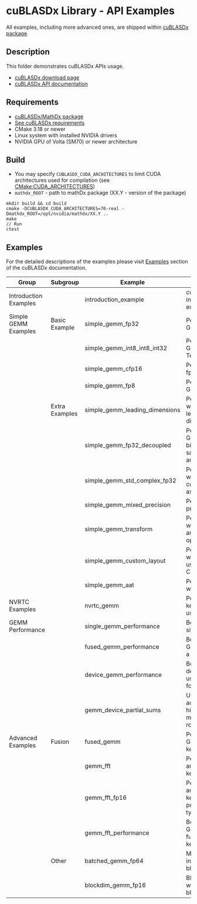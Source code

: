 # cuBLASDx Library - API Examples

All examples, including more advanced ones, are shipped within [cuBLASDx package](https://developer.nvidia.com/cublasdx-downloads).

## Description

This folder demonstrates cuBLASDx APIs usage.

* [cuBLASDx download page](https://developer.nvidia.com/cublasdx-downloads)
* [cuBLASDx API documentation](https://docs.nvidia.com/cuda/cublasdx/index.html)

## Requirements

* [cuBLASDx/MathDx package](https://developer.nvidia.com/cublasdx-downloads)
* [See cuBLASDx requirements](https://docs.nvidia.com/cuda/cublasdx/requirements_func.html)
* CMake 3.18 or newer
* Linux system with installed NVIDIA drivers
* NVIDIA GPU of Volta (SM70) or newer architecture

## Build

* You may specify `CUBLASDX_CUDA_ARCHITECTURES` to limit CUDA architectures used for compilation (see [CMake:CUDA_ARCHITECTURES](https://cmake.org/cmake/help/latest/prop_tgt/CUDA_ARCHITECTURES.html#prop_tgt:CUDA_ARCHITECTURES))
* `mathdx_ROOT` - path to mathDx package (XX.Y - version of the package)

```
mkdir build && cd build
cmake -DCUBLASDX_CUDA_ARCHITECTURES=70-real -Dmathdx_ROOT=/opt/nvidia/mathdx/XX.Y ..
make
// Run
ctest
```

## Examples

For the detailed descriptions of the examples please visit [Examples](https://docs.nvidia.com/cuda/cublasdx/examples.html) section of the cuBLASDx documentation.

| Group                 | Subgroup       | Example                        | Description                                                                    |
|-----------------------|----------------|--------------------------------|--------------------------------------------------------------------------------|
| Introduction Examples |                | introduction_example           | cuBLASDx API introduction example                                              |
| Simple GEMM Examples  | Basic Example  | simple_gemm_fp32               | Performs fp32 GEMM                                                             |
|                       |                | simple_gemm_int8_int8_int32    | Performs integral GEMM using Tensor Cores                                      |
|                       |                | simple_gemm_cfp16              | Performs complex fp16 GEMM                                                     |
|                       |                | simple_gemm_fp8                | Performs fp8 GEMM                                                              |
|                       | Extra Examples | simple_gemm_leading_dimensions | Performs GEMM with non-default leading dimensions                              |
|                       |                | simple_gemm_fp32_decoupled     | Performs fp32 GEMM using 16-bit input type to save on storage and transfers    |
|                       |                | simple_gemm_std_complex_fp32   | Performs GEMM with cuda::std::complex as data type                             |
|                       |                | simple_gemm_mixed_precision    | Performs a mixed precision GEMM                                                |
|                       |                | simple_gemm_transform          | Performs GEMM with custom load and store operators                             |
|                       |                | simple_gemm_custom_layout      | Performs GEMM with a custom user provided CuTe layout                          |
|                       |                | simple_gemm_aat                | Performs GEMM where C = A * A^T                                                |
| NVRTC Examples        |                | nvrtc_gemm                     | Performs GEMM, kernel is compiled using NVRTC                                  |
| GEMM Performance      |                | single_gemm_performance        | Benchmark for single GEMM                                                      |
|                       |                | fused_gemm_performance         | Benchmark for 2 GEMMs fused into a single kernel                               |
|                       |                | device_gemm_performance        | Benchmark entire device GEMMs using cuBLASDx for single tile                   |
|                       |                | gemm_device_partial_sums       | Use partial accumulations in higher precision to minimize big-K rounding error |
| Advanced Examples     | Fusion         | fused_gemm                     | Performs 2 GEMMs in a single kernel                                            |
|                       |                | gemm_fft                       | Perform GEMM and FFT in a single kernel                                        |
|                       |                | gemm_fft_fp16                  | Perform GEMM and FFT in a single kernel (half-precision complex type)          |
|                       |                | gemm_fft_performance           | Benchmark for GEMM and FFT fused into a single kernel                          |
|                       | Other          | batched_gemm_fp64              | Manual batching in a single CUDA block                                         |
|                       |                | blockdim_gemm_fp16             | BLAS execution with different block dimensions                                 |
